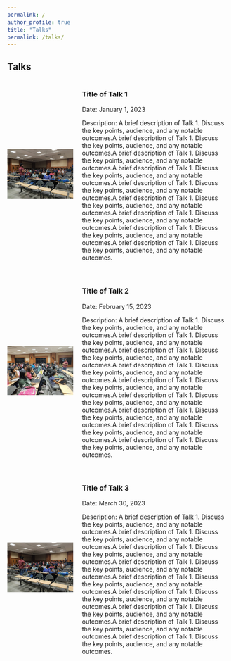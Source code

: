 ```yaml
---
permalink: /
author_profile: true
title: "Talks"
permalink: /talks/
---
```


## Talks

<div style="display: flex; align-items: center; margin-bottom: 20px;">
  <img src="../images/005.jpeg" alt="Talk 1" style="width: 150px; margin-right: 20px;">
  <div>
    <h3>Title of Talk 1</h3>
    <p>Date: January 1, 2023</p>
    <p>Description: A brief description of Talk 1. Discuss the key points, audience, and any notable outcomes.A brief description of Talk 1. Discuss the key points, audience, and any notable outcomes.A brief description of Talk 1. Discuss the key points, audience, and any notable outcomes.A brief description of Talk 1. Discuss the key points, audience, and any notable outcomes.A brief description of Talk 1. Discuss the key points, audience, and any notable outcomes.A brief description of Talk 1. Discuss the key points, audience, and any notable outcomes.A brief description of Talk 1. Discuss the key points, audience, and any notable outcomes.A brief description of Talk 1. Discuss the key points, audience, and any notable outcomes.A brief description of Talk 1. Discuss the key points, audience, and any notable outcomes.</p>
  </div>
</div>

<div style="display: flex; align-items: center; margin-bottom: 20px;">
  <img src="../images/006.jpeg" alt="Talk 2" style="width: 150px; margin-right: 20px;">
  <div>
    <h3>Title of Talk 2</h3>
    <p>Date: February 15, 2023</p>
    <p>Description: A brief description of Talk 1. Discuss the key points, audience, and any notable outcomes.A brief description of Talk 1. Discuss the key points, audience, and any notable outcomes.A brief description of Talk 1. Discuss the key points, audience, and any notable outcomes.A brief description of Talk 1. Discuss the key points, audience, and any notable outcomes.A brief description of Talk 1. Discuss the key points, audience, and any notable outcomes.A brief description of Talk 1. Discuss the key points, audience, and any notable outcomes.A brief description of Talk 1. Discuss the key points, audience, and any notable outcomes.A brief description of Talk 1. Discuss the key points, audience, and any notable outcomes.A brief description of Talk 1. Discuss the key points, audience, and any notable outcomes.</p>
  </div>
</div>

<div style="display: flex; align-items: center; margin-bottom: 20px;">
  <img src="../images/007.jpeg" alt="Talk 3" style="width: 150px; margin-right: 20px;">
  <div>
    <h3>Title of Talk 3</h3>
    <p>Date: March 30, 2023</p>
    <p>Description: A brief description of Talk 1. Discuss the key points, audience, and any notable outcomes.A brief description of Talk 1. Discuss the key points, audience, and any notable outcomes.A brief description of Talk 1. Discuss the key points, audience, and any notable outcomes.A brief description of Talk 1. Discuss the key points, audience, and any notable outcomes.A brief description of Talk 1. Discuss the key points, audience, and any notable outcomes.A brief description of Talk 1. Discuss the key points, audience, and any notable outcomes.A brief description of Talk 1. Discuss the key points, audience, and any notable outcomes.A brief description of Talk 1. Discuss the key points, audience, and any notable outcomes.A brief description of Talk 1. Discuss the key points, audience, and any notable outcomes.</p>
  </div>
</div>